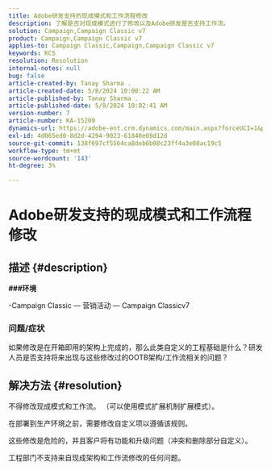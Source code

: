 ```yaml
---
title: Adobe研发支持的现成模式和工作流程修改
description: 了解是否对现成模式进行了修改以及Adobe研发是否支持工作流。
solution: Campaign,Campaign Classic v7
product: Campaign,Campaign Classic v7
applies-to: Campaign Classic,Campaign,Campaign Classic v7
keywords: KCS
resolution: Resolution
internal-notes: null
bug: false
article-created-by: Tanay Sharma .
article-created-date: 5/8/2024 10:00:22 AM
article-published-by: Tanay Sharma .
article-published-date: 5/8/2024 10:02:41 AM
version-number: 7
article-number: KA-15209
dynamics-url: https://adobe-ent.crm.dynamics.com/main.aspx?forceUCI=1&pagetype=entityrecord&etn=knowledgearticle&id=7efa2ec2-210d-ef11-9f8a-6045bd026dc7
exl-id: 4d065ed0-8d2d-4294-9023-61840e08d12d
source-git-commit: 138f697cf5564ca8deb6b08c23ff4a3e08ac19c5
workflow-type: tm+mt
source-wordcount: '143'
ht-degree: 3%

---
```


# Adobe研发支持的现成模式和工作流程修改

## 描述 {#description}

<b>

###环境

</b>

-Campaign Classic — 营销活动 — Campaign Classicv7


### <b>问题/症状</b>

如果修改是在开箱即用的架构上完成的，那么此类自定义的工程基础是什么？研发人员是否支持将来出现与这些修改过的OOTB架构/工作流相关的问题？


## 解决方法 {#resolution}


不得修改现成模式和工作流。 （可以使用模式扩展机制扩展模式）。

在部署到生产环境之前，需要修改自定义项以遵循该规则。

这些修改是危险的，并且客户将有功能和升级问题（冲突和删除部分自定义）。

工程部门不支持来自现成架构和工作流修改的任何问题。

